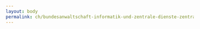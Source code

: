 ```yaml
---
layout: body
permalink: ch/bundesanwaltschaft-informatik-und-zentrale-dienste-zentrale-dienste/
---
```


